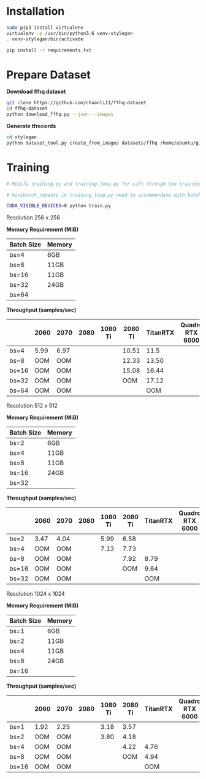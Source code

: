 Installation
===

```bash
sudo pip3 install virtualenv
virtualenv -p /usr/bin/python3.6 venv-stylegan
. venv-stylegan/bin/activate

pip install -r requirements.txt
```


Prepare Dataset
===

**Download ffhq dataset**
```bash
git clone https://github.com/chuanli11/ffhq-dataset
cd ffhq-dataset
python download_ffhq.py --json --images
```

**Generate tfrecords**

```bash
cd stylegan
python dataset_tool.py create_from_images datasets/ffhq /home/ubuntu/git/ffhq-dataset/images1024x1024 --max_images=1000
```

Training
===

```bash
# Modify training.py and training_loop.py for sift through the training process

# minibatch_repeats in training_loop.py need to accommondate with batch_size

CUDA_VISIBLE_DEVICES=0 python train.py
```

Resolution 256 x 256 

**Memory Requirement (MiB)**

| Batch Size  | Memory  |
|---|---|
| bs=4  | 6GB  |
| bs=8  | 11GB  |
| bs=16 | 11GB  |
| bs=32 | 24GB  |
| bs=64 |   |

**Throughput (samples/sec)** 

|   | 2060  | 2070  | 2080  |  1080 Ti | 2080 Ti | TitanRTX | Quadro RTX 6000 | V100 | Quadro RTX 8000 |
|---|---|---|---|---|---|---|---|---|---|
| bs=4  | 5.99  | 6.97  |   |   |  10.51 |  11.5 |   |   |   |
| bs=8  |  OOM | OOM  |   |   |  12.33 | 13.50  |   |   |   |
| bs=16  | OOM | OOM  |   |   | 15.08  |  16.44 |   |   |   |
| bs=32  | OOM | OOM  |   |  | OOM  | 17.12  |   |   |   |
| bs=64  | OOM | OOM  |   |   |   |  OOM |   |   |   |

Resolution 512 x 512 

**Memory Requirement (MiB)**

| Batch Size  | Memory  |
|---|---|
| bs=2  | 6GB  |
| bs=4  | 11GB  |
| bs=8  | 11GB |
| bs=16  | 24GB  |
| bs=32  |   |

**Throughput (samples/sec)** 

|   | 2060  | 2070  | 2080  |  1080 Ti | 2080 Ti | TitanRTX | Quadro RTX 6000 | V100 | Quadro RTX 8000 |
|---|---|---|---|---|---|---|---|---|---|
| bs=2  | 3.47  | 4.04  |   | 5.99  | 6.58  |   |   |   |
| bs=4  |  OOM | OOM |   | 7.13  |  7.73 |   |   |   |
| bs=8  |  OOM | OOM  |   |   | 7.92  | 8.79  |   |   |   |
| bs=16  | OOM  | OOM  |   |   | OOM  | 9.64 |   |   |   |
| bs=32  | OOM  | OOM  |   |   |  | OOM |   |   |   |


Resolution 1024 x 1024 

**Memory Requirement (MiB)**

| Batch Size  | Memory  |
|---|---|
| bs=1 | 6GB  |
| bs=2  | 11GB  |
| bs=4  | 11GB  |
| bs=8  | 24GB  |
| bs=16  |   |


**Throughput (samples/sec)** 

|   | 2060  | 2070  | 2080  |  1080 Ti | 2080 Ti | TitanRTX | Quadro RTX 6000 | V100 | Quadro RTX 8000 |
|---|---|---|---|---|---|---|---|---|---|
| bs=1  | 1.92 |  2.25  |  | 3.18  |  3.57 |   |   |   |
| bs=2  |  OOM | OOM  |   | 3.80  | 4.18 |   |   |   |
| bs=4  |  OOM | OOM  |   |   | 4.22  |  4.76 |   |   |   |
| bs=8  |  OOM | OOM  |   |   |  OOM | 4.94  |   |   |   |
| bs=16  | OOM  | OOM  |   |   |  |  OOM |   |   |   |